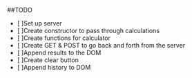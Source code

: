 ##TODO 
- [ ]Set up server 
- [ ]Create constructor to pass through calculations 
- [ ]Create functions for calculator
- [ ]Create GET & POST to go back and forth from the server 
- [ ]Append results to the DOM 
- [ ]Create clear button 
- [ ]Append history to DOM 
